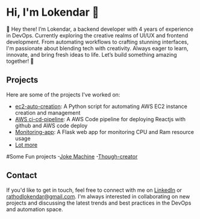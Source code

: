 # Hi, I'm Lokendar 👋

👋 Hey there! I’m Lokendar, a backend developer with 4 years of experience in DevOps. Currently exploring the creative realms of UI/UX and frontend development. From automating workflows to crafting stunning interfaces, I'm passionate about blending tech with creativity. Always eager to learn, innovate, and bring fresh ideas to life. Let’s build something amazing together! 🚀


## Projects

Here are some of the projects I've worked on:

- [ec2-auto-creation](https://github.com/rathodloki/ec2-auto-creation): A Python script for automating AWS EC2 instance creation and management
- [AWS ci-cd-pipeline](https://github.com/rathodloki/ci-cd-pipeline): A AWS Code pipeline for deploying Reactjs with github and AWS code deploy
- [Monitoring-app](https://github.com/rathodloki/Monitoring-app): A Flask web app for monitoring CPU and Ram resource usage
- [Lot more](https://github.com/rathodloki?tab=repositories)

#Some Fun projects
-[Joke Machine](https://github.com/rathodloki/jokers.github.io)
-[Though-creator](https://github.com/rathodloki/Though-creator)

## Contact

If you'd like to get in touch, feel free to connect with me on [LinkedIn](https://www.linkedin.com/in/lokendar-singh/) or rathodlokendar@gmail.com. I'm always interested in collaborating on new projects and discussing the latest trends and best practices in the DevOps and automation space.
